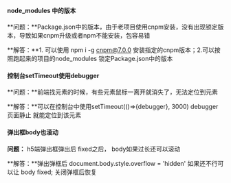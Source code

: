 #### node_modules 中的版本

**问题：**Package.json中的版本，由于老项目使用cnpm安装，没有出现锁定版本，导致如果cnpm升级或者npm不能安装，包容易错

**解答：**1. 可以使用 npm i -g cnpm@7.0.0 安装指定的cnpm版本；2.可以按照跑起来的项目的node_modules 锁定Package.json中的版本

#### 控制台setTimeout使用debugger

**问题：**前端找元素的时候，有些元素鼠标一离开就消失了，无法定位到元素

**解答：**可以在控制台中使用setTimeout(()=>{debugger}, 3000)  debugger 页面静止 就能定位到该元素

#### 弹出框body也滚动

**问题：** h5端弹出框弹出后 fixed之后， body如果过长还可以滚动

**解答：**弹出弹框后 document.body.style.overflow = 'hidden' 如果还不行可以让 body fixed; 关闭弹框后恢复